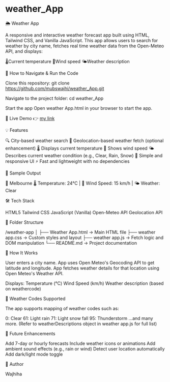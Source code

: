 # weather_App
🌦️ Weather App

A responsive and interactive weather forecast app built using HTML, Tailwind CSS, and Vanilla JavaScript. This app allows users to search for weather by city name, fetches real time weather data from the Open-Meteo API, and displays:

🌡️Current temperature
💨Wind speed
🌤️Weather description

🚀 How to Navigate & Run the Code

Clone this repository:
git clone https://github.com/mubswajhi/weather_App.git

Navigate to the project folder:
cd weather_App

Start the app
Open weather App.html in your browser to start the app.

🔗 Live Demo
👉 [my link](https://mubswajhi.github.io/weather_App/)

💡 Features

🔍 City-based weather search
📍 Geolocation-based weather fetch (optional enhancement)
🌡️ Displays current temperature
💨 Shows wind speed
🌤️ Describes current weather condition (e.g., Clear, Rain, Snow)
🎨 Simple and responsive UI
⚡ Fast and lightweight with no dependencies

📸 Sample Output

📍 Melbourne
🌡️ Temperature: 24°C | 💨 Wind Speed: 15 km/h | 🌤️ Weather: Clear

🛠️ Tech Stack

HTML5
Tailwind CSS
JavaScript (Vanilla)
Open-Meteo API
Geolocation API

📁 Folder Structure

/weather-app
│
├── Weather App.html       → Main HTML file
├── weather app.css        → Custom styles and layout
├── weather app.js        → Fetch logic and DOM manipulation
└── README.md         → Project documentation

🧠 How It Works

User enters a city name.
App uses Open Meteo's Geocoding API to get latitude and longitude.
App fetches weather details for that location using Open Meteo's Weather API.

Displays:
Temperature (°C)
Wind Speed (km/h)
Weather description (based on weathercode)

🧩 Weather Codes Supported

The app supports mapping of weather codes such as:

0: Clear
61: Light rain
71: Light snow fall
95: Thunderstorm
…and many more.
(Refer to weatherDescriptions object in weather app.js for full list)

🚧 Future Enhancements

Add 7-day or hourly forecasts
Include weather icons or animations
Add ambient sound effects (e.g., rain or wind)
Detect user location automatically
Add dark/light mode toggle

👤 Author

Wajhiha
